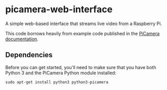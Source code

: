 # picamera-web-interface
A simple web-based interface that streams live video from a Raspberry Pi.

This code borrows heavily from example code published in the [PiCamera documentation](https://picamera.readthedocs.io/en/latest/recipes2.html#web-streaming).

## Dependencies
Before you can get started, you'll need to make sure that you have both Python 3 and the PiCamera Python module installed:
```
sudo apt-get install python3 python3-picamera
```
